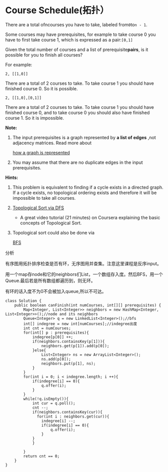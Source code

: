 # Course Schedule\(拓扑）

There are a total ofncourses you have to take, labeled from`0`to`n - 1`.

Some courses may have prerequisites, for example to take course 0 you have to first take course 1, which is expressed as a pair:`[0,1]`

Given the total number of courses and a list of prerequisite**pairs**, is it possible for you to finish all courses?

For example:

```text
2, [[1,0]]
```

There are a total of 2 courses to take. To take course 1 you should have finished course 0. So it is possible.

```text
2, [[1,0],[0,1]]
```

There are a total of 2 courses to take. To take course 1 you should have finished course 0, and to take course 0 you should also have finished course 1. So it is impossible.

**Note:**

1. The input prerequisites is a graph represented by **a list of edges** ,not adjacency matrices. Read more about

   [how a graph is represented](https://www.khanacademy.org/computing/computer-science/algorithms/graph-representation/a/representing-graphs)

2. You may assume that there are no duplicate edges in the input prerequisites.

**Hints:**

1. This problem is equivalent to finding if a cycle exists in a directed graph. If a cycle exists, no topological ordering exists and therefore it will be impossible to take all courses.
2. [Topological Sort via DFS](https://class.coursera.org/algo-003/lecture/52)
   * A great video tutorial \(21 minutes\) on Coursera explaining the basic concepts of Topological Sort.
3. Topological sort could also be done via

   [BFS](https://en.wikipedia.org/wiki/Topological_sorting#Algorithms)

分析

有序图用拓扑排序检查是否有环，无序图用并查集。注意这里课程是反序input。

用一个map存node和它的neighbors们List，一个数组存入度。然后BFS，用一个Queue.最后若是所有数组都遍历到，则无环。

有环的话入度不为0不会被加入queue,所以不可达。

```text
class Solution {
    public boolean canFinish(int numCourses, int[][] prerequisites) {
        Map<Integer, List<Integer>> neighbors = new HashMap<Integer, List<Integer>>();//node and its neighbors
        Queue<Integer> q = new LinkedList<Integer>();//bfs
        int[] indegree = new int[numCourses];//indegree出度
        int cnt = numCourses;
        for(int[] p : prerequisites){
            indegree[p[0]] ++;
            if(neighbors.containsKey(p[1])){
                neighbors.get(p[1]).add(p[0]);
            }else{
                List<Integer> ns = new ArrayList<Integer>();
                ns.add(p[0]);
                neighbors.put(p[1], ns);
            }
        }
        for(int i = 0; i < indegree.length; i ++){
            if(indegree[i] == 0){
                q.offer(i);
            }
        }
        while(!q.isEmpty()){
            int cur = q.poll();
            cnt --;
            if(neighbors.containsKey(cur)){
              for(int i : neighbors.get(cur)){
                indegree[i] --;
                if(indegree[i] == 0){
                    q.offer(i);
                }
            }
            }

        }
        return cnt == 0;
    }
}
```

